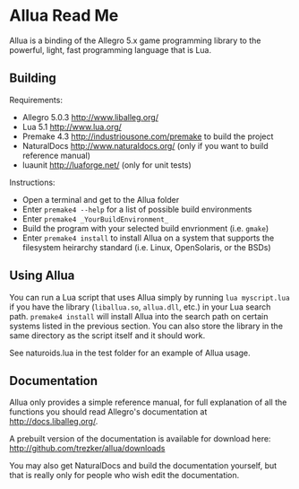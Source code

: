 Allua Read Me
=============

Allua is a binding of the Allegro 5.x game programming library to the powerful,
light, fast programming language that is Lua.

Building
--------

Requirements:

* Allegro 5.0.3 <http://www.liballeg.org/>
* Lua 5.1 <http://www.lua.org/>
* Premake 4.3 <http://industriousone.com/premake> to build the project
* NaturalDocs <http://www.naturaldocs.org/> (only if you want to build reference
  manual)
* luaunit <http://luaforge.net/> (only for unit tests) 

Instructions:

* Open a terminal and get to the Allua folder
* Enter `premake4 --help` for a list of possible build environments
* Enter `premake4 _YourBuildEnvironment_`
* Build the program with your selected build envrionment (i.e. `gmake`)
* Enter `premake4 install` to install Allua on a system that supports the
  filesystem heirarchy standard (i.e. Linux, OpenSolaris, or the BSDs)

Using Allua
-----------

You can run a Lua script that uses Allua simply by running `lua myscript.lua` if
you have the library (`liballua.so`, `allua.dll`, etc.) in your Lua search path.
`premake4 install` will install Allua into the search path on certain systems
listed in the previous section. You can also store the library in the same
directory as the script itself and it should work.

See naturoids.lua in the test folder for an example of Allua usage.


Documentation
-------------

Allua only provides a simple reference manual, for full explanation of all the
functions you should read Allegro's documentation at
<http://docs.liballeg.org/>.

A prebuilt version of the documentation is available for download here:
<http://github.com/trezker/allua/downloads>

You may also get NaturalDocs and build the documentation yourself, but that is
really only for people who wish edit the documentation.

